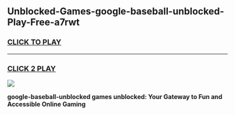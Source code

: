 
## Unblocked-Games-google-baseball-unblocked-Play-Free-a7rwt
<h3>
<a href="https://premium76.site?title=google-baseball-unblocked&ref=21A">CLICK TO PLAY</a></h3>
<hr>

<h3>
<a href="https://premium76.site?title=google-baseball-unblocked&ref=21A">CLICK 2 PLAY</a>
  
</h3>

<a href="https://premium76.site?title=google-baseball-unblocked&ref=21A"><img src="https://clearcache.store/games.png"></a>


**google-baseball-unblocked games unblocked: Your Gateway to Fun and Accessible Online Gaming**
